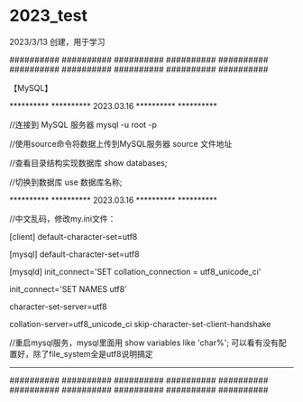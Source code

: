 # 2023_test

2023/3/13 创建，用于学习

########## ########## ########## ########## ########## ########## ########## ########## ########## ##########

【MySQL】

********** ********** 2023.03.16 ********** **********

//连接到 MySQL 服务器
mysql -u root -p

//使用source命令将数据上传到MySQL服务器
source 文件地址

//查看目录结构实现数据库
show databases;

//切换到数据库
use 数据库名称;

********** ********** 2023.03.16 ********** **********

//中文乱码，修改my.ini文件：

[client]
default-character-set=utf8

[mysql]
default-character-set=utf8

[mysqld]
init_connect='SET collation_connection = utf8_unicode_ci'

init_connect='SET NAMES utf8'

character-set-server=utf8

collation-server=utf8_unicode_ci skip-character-set-client-handshake

//重启mysql服务，mysql里面用 show variables like 'char%'; 可以看有没有配置好，除了file_system全是utf8说明搞定

********** ********** ********** ********** **********

########## ########## ########## ########## ########## ########## ########## ########## ########## ##########
